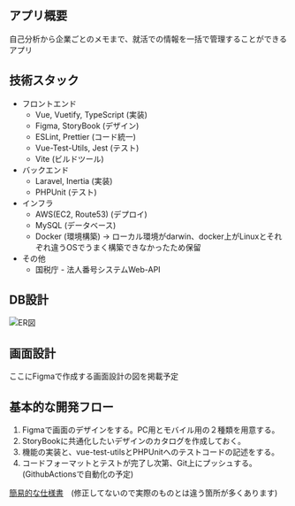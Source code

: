 ## アプリ概要

自己分析から企業ごとのメモまで、就活での情報を一括で管理することができるアプリ

## 技術スタック

* フロントエンド
  * Vue, Vuetify, TypeScript (実装)
  * Figma, StoryBook (デザイン)
  * ESLint, Prettier (コード統一)
  * Vue-Test-Utils, Jest (テスト)
  * Vite (ビルドツール)
* バックエンド
  * Laravel, Inertia (実装)
  * PHPUnit (テスト)
* インフラ
  * AWS(EC2, Route53) (デプロイ)
  * MySQL (データベース)
  * Docker (環境構築) -> ローカル環境がdarwin、docker上がLinuxとそれぞれ違うOSでうまく構築できなかったため保留
* その他
  * 国税庁 - 法人番号システムWeb-API

## DB設計

![ER図](https://github.com/IJproject/job-hunting-assistance/assets/113161429/ae39d914-e515-4dc7-a9d1-c71d986b3f9b)

## 画面設計

ここにFigmaで作成する画面設計の図を掲載予定

## 基本的な開発フロー

1. Figmaで画面のデザインをする。PC用とモバイル用の２種類を用意する。
2. StoryBookに共通化したいデザインのカタログを作成しておく。
3. 機能の実装と、vue-test-utilsとPHPUnitへのテストコードの記述をする。
4. コードフォーマットとテストが完了し次第、Git上にプッシュする。(GithubActionsで自動化の予定)

[簡易的な仕様書](https://docs.google.com/spreadsheets/d/1ipORPAk0xfJ4tmbIRVpkdpzZZPQWhMQMVK75dDDESas/edit#gid=682386544)　(修正してないので実際のものとは違う箇所が多くあります)
